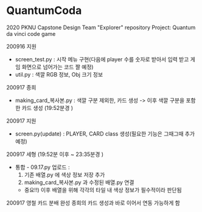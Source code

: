 # QuantumCoda

2020 PKNU Capstone Design
Team "Explorer" repository
Project: Quantum da vinci code game

200916
지원
- screen_test.py : 시작 메뉴 구현(다음에 player 수를 숫자로 받아서 입력 받고 게임 화면으로 넘어가는 코드 짤 예정)
- util.py : 색깔 RGB 정보, Obj 크기 정보

200917 종희
- making_card_복사본.py : 색깔 구분 제외한, 카드 생성
-> 이후 색깔 구분을 포함한 카드 생성 (19:52분경 )

200917 지원
- screen.py(update) : PLAYER, CARD class 생성(필요한 기능은 그때그때 추가예정)

200917 세형 (19:52분 이후 ~ 23:35분경 )
- 통합 - 09.17.py 업로드 :
  1. 기존 배열.py 에 색상 정보 저장 추가
  2. making_card_복사본.py 과 수정된 배열.py 연결
  * 중요!!) 이후 배열을 위해 각각의 타일 내 색상 정보가 필수적이라 판단됨
  
200917 영철
  카드 분배 완성
  종희의 카드 생성과 바로 이어서 연동 가능하게 함
